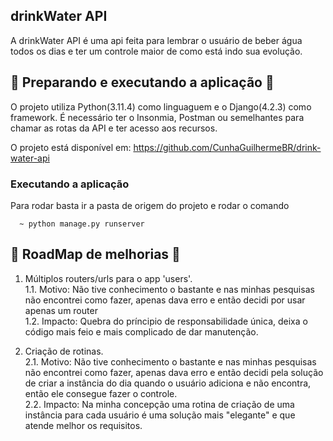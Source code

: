 ## drinkWater API

A drinkWater API é uma api feita para lembrar o usuário de beber água todos os dias e ter um controle maior de como está indo sua evolução.

## 🚀 Preparando e executando a aplicação 🚀

O projeto utiliza Python(3.11.4) como linguaguem e o Django(4.2.3) como framework. É necessário ter o Insonmia, Postman ou semelhantes para chamar as rotas da API e ter acesso aos recursos.

O projeto está disponível em: https://github.com/CunhaGuilhermeBR/drink-water-api

### Executando a aplicação

Para rodar basta ir a pasta de origem do projeto e rodar o comando

```
  ~ python manage.py runserver
```

## 🚀 RoadMap de melhorias 🚀 

1. Múltiplos routers/urls para o app 'users'.</br>
    1.1. Motivo: Não tive conhecimento o bastante e nas minhas pesquisas não encontrei como fazer, apenas dava erro e então decidi por usar apenas um router</br>
    1.2. Impacto: Quebra do príncipio de responsabilidade única, deixa o código mais feio e mais complicado de dar manutenção.</br>

2. Criação de rotinas.</br>
    2.1. Motivo: Não tive conhecimento o bastante e nas minhas pesquisas não encontrei como fazer, apenas dava erro e então decidi pela solução de criar a instância do dia quando o usuário adiciona e não encontra, então ele consegue fazer o controle.</br>
    2.2. Impacto: Na minha concepção uma rotina de criação de uma instância para cada usuário é uma solução mais "elegante" e que atende melhor os requisitos.</br>